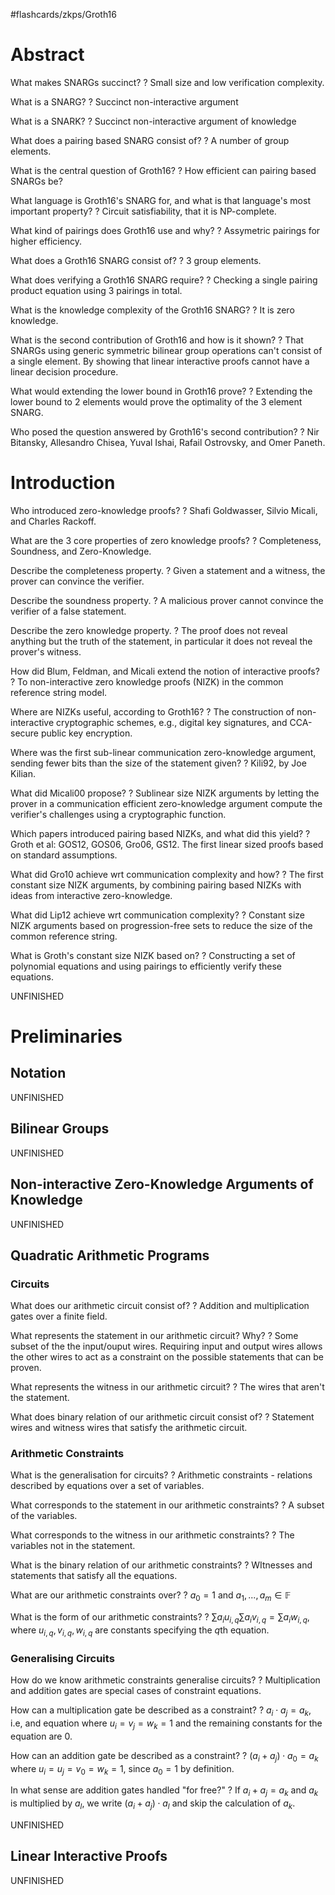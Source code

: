 #flashcards/zkps/Groth16
# Abstract

What makes SNARGs succinct?
?
Small size and low verification complexity.
<!--SR:2022-06-10,17,210-->

What is a SNARG?
?
Succinct non-interactive argument
<!--SR:2022-06-09,20,250-->

What is a SNARK?
?
Succinct non-interactive argument of knowledge
<!--SR:2022-06-27,33,250-->

What does a pairing based SNARG consist of?
?
A number of group elements.
<!--SR:2022-06-28,34,250-->

What is the central question of Groth16?
?
How efficient can pairing based SNARGs be?
<!--SR:2022-06-08,16,230-->

What language is Groth16's SNARG for, and what is that language's most important property?
?
Circuit satisfiability, that it is NP-complete.
<!--SR:2022-06-11,20,250-->

What kind of pairings does Groth16 use and why?
?
Assymetric pairings for higher efficiency.
<!--SR:2022-06-17,25,250-->

What does a Groth16 SNARG consist of?
?
3 group elements.
<!--SR:2022-06-13,23,250-->

What does verifying a Groth16 SNARG require?
?
Checking a single pairing product equation using 3 pairings in total.
<!--SR:2022-05-26,10,210-->

What is the knowledge complexity of the Groth16 SNARG?
?
It is zero knowledge.
<!--SR:2022-05-30,12,230-->

What is the second contribution of Groth16 and how is it shown?
?
That SNARGs using generic symmetric bilinear group operations can't consist of a single element.
By showing that linear interactive proofs cannot have a linear decision procedure.
<!--SR:2022-06-05,14,210-->

What would extending the lower bound in Groth16 prove?
?
Extending the lower bound to 2 elements would prove the optimality of the 3 element SNARG.
<!--SR:2022-06-21,28,250-->

Who posed the question answered by Groth16's second contribution?
?
Nir Bitansky, Allesandro Chisea, Yuval Ishai, Rafail Ostrovsky, and Omer Paneth.
<!--SR:2022-05-30,5,130-->

# Introduction

Who introduced zero-knowledge proofs?
?
Shafi Goldwasser, Silvio Micali, and Charles Rackoff.
<!--SR:2022-06-26,34,270-->

What are the 3 core properties of zero knowledge proofs?
?
Completeness, Soundness, and Zero-Knowledge.
<!--SR:2022-06-01,15,250-->

Describe the completeness property.
?
Given a statement and a witness, the prover can convince the verifier.
<!--SR:2022-06-02,12,190-->

Describe the soundness property.
?
A malicious prover cannot convince the verifier of a false statement.
<!--SR:2022-05-31,15,250-->

Describe the zero knowledge property.
?
The proof does not reveal anything but the truth of the statement, in particular it does not reveal the prover's witness.
<!--SR:2022-06-09,16,190-->

How did Blum, Feldman, and Micali extend the notion of interactive proofs?
?
To non-interactive zero knowledge proofs (NIZK) in the common reference string model.
<!--SR:2022-06-19,28,250-->

Where are NIZKs useful, according to Groth16?
?
The construction of non-interactive cryptographic schemes, e.g., digital key signatures, and CCA-secure public key encryption.
<!--SR:2022-06-13,19,190-->

Where was the first sub-linear communication zero-knowledge argument, sending fewer bits than the size of the statement given?
?
Kili92, by Joe Kilian.
<!--SR:2022-06-06,14,190-->

What did Micali00 propose?
?
Sublinear size NIZK arguments by letting the prover in a communication efficient zero-knowledge argument compute the verifier's challenges using a cryptographic function.
<!--SR:2022-06-04,10,150-->

Which papers introduced pairing based NIZKs, and what did this yield?
?
Groth et al: GOS12, GOS06, Gro06, GS12.
The first linear sized proofs based on standard assumptions.
<!--SR:2022-05-26,1,130-->

What did Gro10 achieve wrt communication complexity and how?
?
The first constant size NIZK arguments, by combining pairing based NIZKs with ideas from interactive zero-knowledge.
<!--SR:2022-05-26,4,190-->

What did Lip12 achieve wrt communication complexity?
?
Constant size NIZK arguments based on progression-free sets to reduce the size of the common reference string.
<!--SR:2022-05-26,1,130-->

What is Groth's constant size NIZK based on?
?
Constructing a set of polynomial equations and using pairings to efficiently verify these equations.
<!--SR:2022-06-10,17,190-->

UNFINISHED

# Preliminaries
## Notation
UNFINISHED
## Bilinear Groups
UNFINISHED
## Non-interactive Zero-Knowledge Arguments of Knowledge
UNFINISHED
## Quadratic Arithmetic Programs

### Circuits

What does our arithmetic circuit consist of?
?
Addition and multiplication gates over a finite field.
<!--SR:2022-05-27,11,250-->

What represents the statement in our arithmetic circuit? Why?
?
Some subset of the the input/ouput wires. Requiring input and output wires allows the other wires to act as a constraint on the possible statements that can be proven.
<!--SR:2022-06-03,13,210-->

What represents the witness in our arithmetic circuit?
?
The wires that aren't the statement.
<!--SR:2022-05-30,10,210-->

What does binary relation of our arithmetic circuit consist of?
?
Statement wires and witness wires that satisfy the arithmetic circuit.
<!--SR:2022-05-28,12,250-->

### Arithmetic Constraints

What is the generalisation for circuits?
?
Arithmetic constraints - relations described by equations over a set of variables.
<!--SR:2022-05-28,12,250-->

What corresponds to the statement in our arithmetic constraints?
?
A subset of the variables.
<!--SR:2022-05-28,12,250-->

What corresponds to the witness in our arithmetic constraints?
?
The variables not in the statement.
<!--SR:2022-05-26,10,250-->

What is the binary relation of our arithmetic constraints?
?
WItnesses and statements that satisfy all the equations.
<!--SR:2022-05-27,11,250-->

What are our arithmetic constraints over?
?
$a_0 = 1$ and $a_1,...,a_m \in \mathbb{F}$
<!--SR:2022-05-28,8,210-->

What is the form of our arithmetic constraints?
?
$\sum a_iu_{i,q}\sum a_iv_{i,q}=\sum a_iw_{i,q}$,
where $u_{i,q},v_{i,q},w_{i,q}$ are constants specifying the $q$th equation.
<!--SR:2022-05-26,10,250-->

### Generalising Circuits

How do we know arithmetic constraints generalise circuits?
?
Multiplication and addition gates are special cases of constraint equations.
<!--SR:2022-05-28,12,250-->

How can a multiplication gate be described as a constraint?
?
$a_i \cdot a_j = a_k$, i.e, and equation where $u_i = v_j = w_k = 1$ and the remaining constants for the equation are $0$.
<!--SR:2022-06-18,24,250-->

How can an addition gate be described as a constraint?
?
$(a_i + a_j) \cdot a_0 = a_k$ where $u_i = u_j = v_0 = w_k = 1$, since $a_0 = 1$ by definition.
<!--SR:2022-05-27,11,250-->

In what sense are addition gates handled "for free?"
?
If $a_i + a_j = a_k$ and $a_k$ is multiplied by $a_l$, we write $(a_i + a_j) \cdot a_l$ and skip the calculation of $a_k$.
<!--SR:2022-05-27,11,250-->

UNFINISHED
## Linear Interactive Proofs
UNFINISHED